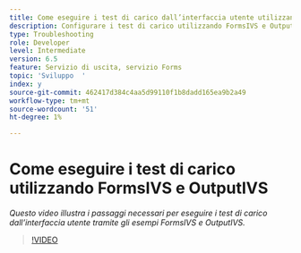 ```yaml
---
title: Come eseguire i test di carico dall’interfaccia utente utilizzando gli esempi OOTB FormsIVS e OutputIVS
description: Configurare i test di carico utilizzando FormsIVS e OutputIVS
type: Troubleshooting
role: Developer
level: Intermediate
version: 6.5
feature: Servizio di uscita, servizio Forms
topic: 'Sviluppo  '
index: y
source-git-commit: 462417d384c4aa5d99110f1b8dadd165ea9b2a49
workflow-type: tm+mt
source-wordcount: '51'
ht-degree: 1%

---
```



# Come eseguire i test di carico utilizzando FormsIVS e OutputIVS

*Questo video illustra i passaggi necessari per eseguire i test di carico dall’interfaccia utente tramite gli esempi FormsIVS e OutputIVS.*

>[!VIDEO](https://video.tv.adobe.com/v/335507?quality=9&learn=on)
